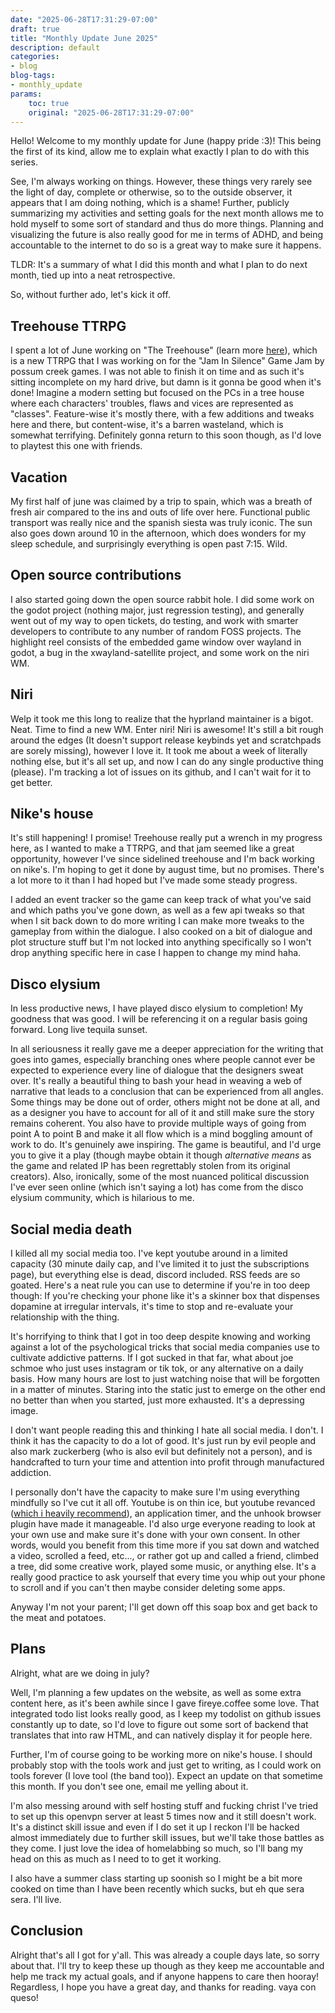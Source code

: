 ```yaml
---
date: "2025-06-28T17:31:29-07:00"
draft: true
title: "Monthly Update June 2025"
description: default
categories:
- blog
blog-tags:
- monthly_update
params:
    toc: true
    original: "2025-06-28T17:31:29-07:00"
---
```


Hello! Welcome to my monthly update for June (happy pride :3)! This being the first of its kind, allow me to explain what exactly I plan to do with this series.

See, I'm always working on things. However, these things very rarely see the light of day, complete or otherwise, so to the outside observer, it appears that I am doing nothing, which is a shame! Further, publicly summarizing my activities and setting goals for the next month allows me to hold myself to some sort of standard and thus do more things. Planning and visualizing the future is also really good for me in terms of ADHD, and being accountable to the internet to do so is a great way to make sure it happens.

TLDR: It's a summary of what I did this month and what I plan to do next month, tied up into a neat retrospective.

So, without further ado, let's kick it off.

## Treehouse TTRPG

I spent a lot of June working on "The Treehouse" (learn more [here](/projects/treehouse)), which is a new TTRPG that I was working on for the "Jam In Silence" Game Jam by possum creek games. I was not able to finish it on time and as such it's sitting incomplete on my hard drive, but damn is it gonna be good when it's done! Imagine a modern setting but focused on the PCs in a tree house where each characters' troubles, flaws and vices are represented as "classes". Feature-wise it's mostly there, with a few additions and tweaks here and there, but content-wise, it's a barren wasteland, which is somewhat terrifying. Definitely gonna return to this soon though, as I'd love to playtest this one with friends.

## Vacation

My first half of june was claimed by a trip to spain, which was a breath of fresh air compared to the ins and outs of life over here. Functional public transport was really nice and the spanish siesta was truly iconic. The sun also goes down around 10 in the afternoon, which does wonders for my sleep schedule, and surprisingly everything is open past 7:15. Wild.

## Open source contributions

I also started going down the open source rabbit hole. I did some work on the godot project (nothing major, just regression testing), and generally went out of my way to open tickets, do testing, and work with smarter developers to contribute to any number of random FOSS projects. The highlight reel consists of the embedded game window over wayland in godot, a bug in the xwayland-satellite project, and some work on the niri WM.

## Niri

Welp it took me this long to realize that the hyprland maintainer is a bigot. Neat. Time to find a new WM. Enter niri! Niri is awesome! It's still a bit rough around the edges (It doesn't support release keybinds yet and scratchpads are sorely missing), however I love it. It took me about a week of literally nothing else, but it's all set up, and now I can do any single productive thing (please). I'm tracking a lot of issues on its github, and I can't wait for it to get better.

## Nike's house

It's still happening! I promise! Treehouse really put a wrench in my progress here, as I wanted to make a TTRPG, and that jam seemed like a great opportunity, however I've since sidelined treehouse and I'm back working on nike's. I'm hoping to get it done by august time, but no promises. There's a lot more to it than I had hoped but I've made some steady progress.

I added an event tracker so the game can keep track of what you've said and which paths you've gone down, as well as a few api tweaks so that when I sit back down to do more writing I can make more tweaks to the gameplay from within the dialogue. I also cooked on a bit of dialogue and plot structure stuff but I'm not locked into anything specifically so I won't drop anything specific here in case I happen to change my mind haha.

## Disco elysium

In less productive news, I have played disco elysium to completion! My goodness that was good. I will be referencing it on a regular basis going forward. Long live tequila sunset.

In all seriousness it really gave me a deeper appreciation for the writing that goes into games, especially branching ones where people cannot ever be expected to experience every line of dialogue that the designers sweat over. It's really a beautiful thing to bash your head in weaving a web of narrative that leads to a conclusion that can be experienced from all angles. Some things may be done out of order, others might not be done at all, and as a designer you have to account for all of it and still make sure the story remains coherent. You also have to provide multiple ways of going from point A to point B and make it all flow which is a mind boggling amount of work to do. It's genuinely awe inspiring. The game is beautiful, and I'd urge you to give it a play (though maybe obtain it though _alternative means_ as the game and related IP has been regrettably stolen from its original creators). Also, ironically, some of the most nuanced political discussion I've ever seen online (which isn't saying a lot) has come from the disco elysium community, which is hilarious to me.

## Social media death

I killed all my social media too. I've kept youtube around in a limited capacity (30 minute daily cap, and I've limited it to just the subscriptions page), but everything else is dead, discord included. RSS feeds are so goated. Here's a neat rule you can use to determine if you're in too deep though: If you're checking your phone like it's a skinner box that dispenses dopamine at irregular intervals, it's time to stop and re-evaluate your relationship with the thing.

It's horrifying to think that I got in too deep despite knowing and working against a lot of the psychological tricks that social media companies use to cultivate addictive patterns. If I got sucked in that far, what about joe schmoe who just uses instagram or tik tok, or any alternative on a daily basis. How many hours are lost to just watching noise that will be forgotten in a matter of minutes. Staring into the static just to emerge on the other end no better than when you started, just more exhausted. It's a depressing image.

I don't want people reading this and thinking I hate all social media. I don't. I think it has the capacity to do a lot of good. It's just run by evil people and also mark zuckerberg (who is also evil but definitely not a person), and is handcrafted to turn your time and attention into profit through manufactured addiction.

I personally don't have the capacity to make sure I'm using everything mindfully so I've cut it all off. Youtube is on thin ice, but youtube revanced ([which i heavily recommend](https://revanced.app/)), an application timer, and the unhook browser plugin have made it manageable. I'd also urge everyone reading to look at your own use and make sure it's done with your own consent. In other words, would you benefit from this time more if you sat down and watched a video, scrolled a feed, etc..., or rather got up and called a friend, climbed a tree, did some creative work, played some music, or anything else. It's a really good practice to ask yourself that every time you whip out your phone to scroll and if you can't then maybe consider deleting some apps.

Anyway I'm not your parent; I'll get down off this soap box and get back to the meat and potatoes.

## Plans

Alright, what are we doing in july?

Well, I'm planning a few updates on the website, as well as some extra content here, as it's been awhile since I gave fireye.coffee some love. That integrated todo list looks really good, as I keep my todolist on github issues constantly up to date, so I'd love to figure out some sort of backend that translates that into raw HTML, and can natively display it for people here.

Further, I'm of course going to be working more on nike's house. I should probably stop with the tools work and just get to writing, as I could work on tools forever (I love tool (the band too)). Expect an update on that sometime this month. If you don't see one, email me yelling about it.

I'm also messing around with self hosting stuff and fucking christ I've tried to set up this openvpn server at least 5 times now and it still doesn't work. It's a distinct skill issue and even if I do set it up I reckon I'll be hacked almost immediately due to further skill issues, but we'll take those battles as they come. I just love the idea of homelabbing so much, so I'll bang my head on this as much as I need to to get it working.

I also have a summer class starting up soonish so I might be a bit more cooked on time than I have been recently which sucks, but eh que sera sera. I'll live.

## Conclusion

Alright that's all I got for y'all. This was already a couple days late, so sorry about that. I'll try to keep these up though as they keep me accountable and help me track my actual goals, and if anyone happens to care then hooray! Regardless, I hope you have a great day, and thanks for reading. vaya con queso!
